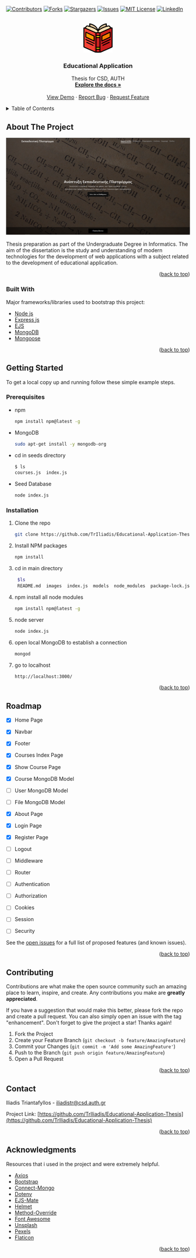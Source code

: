 <div id="top"></div>
<!--
*** Thanks for checking out the Best-README-Template. If you have a suggestion
*** that would make this better, please fork the repo and create a pull request
*** or simply open an issue with the tag "enhancement".
*** Don't forget to give the project a star!
*** Thanks again! Now go create something AMAZING! :D
-->



<!-- PROJECT SHIELDS -->
<!--
*** I'm using markdown "reference style" links for readability.
*** Reference links are enclosed in brackets [ ] instead of parentheses ( ).
*** See the bottom of this document for the declaration of the reference variables
*** for contributors-url, forks-url, etc. This is an optional, concise syntax you may use.
*** https://www.markdownguide.org/basic-syntax/#reference-style-links
-->
[![Contributors][contributors-shield]][contributors-url]
[![Forks][forks-shield]][forks-url]
[![Stargazers][stars-shield]][stars-url]
[![Issues][issues-shield]][issues-url]
[![MIT License][license-shield]][license-url]
[![LinkedIn][linkedin-shield]][linkedin-url]



<!-- PROJECT LOGO -->
<br />
<div align="center">
  <a href="https://github.com/TrIliadis/Educational-Application-Thesis">
    <img src="/public/logos/book.png" alt="Logo" width="80" height="80">
  </a>

<h3 align="center">Educational Application</h3>

  <p align="center">
    Thesis for CSD, AUTH
    <br />
    <a href="https://github.com/TrIliadis/Educational-Application-Thesis"><strong>Explore the docs »</strong></a>
    <br />
    <br />
    <a href="https://github.com/TrIliadis/Educational-Application-Thesis">View Demo</a>
    ·
    <a href="https://github.com/TrIliadis/Educational-Application-Thesis/issues">Report Bug</a>
    ·
    <a href="https://github.com/TrIliadis/Educational-Application-Thesis/issues">Request Feature</a>
  </p>
</div>



<!-- TABLE OF CONTENTS -->
<details>
  <summary>Table of Contents</summary>
  <ol>
    <li>
      <a href="#about-the-project">About The Project</a>
      <ul>
        <li><a href="#built-with">Built With</a></li>
      </ul>
    </li>
    <li>
      <a href="#getting-started">Getting Started</a>
      <ul>
        <li><a href="#prerequisites">Prerequisites</a></li>
        <li><a href="#installation">Installation</a></li>
      </ul>
    </li>
    <li><a href="#roadmap">Roadmap</a></li>
    <li><a href="#contributing">Contributing</a></li>
    <li><a href="#contact">Contact</a></li>
    <li><a href="#acknowledgments">Acknowledgments</a></li>
  </ol>
</details>



<!-- ABOUT THE PROJECT -->
## About The Project

[![Product Name Screen Shot][product-screenshot]](https://example.com)

Thesis preparation as part of the Undergraduate Degree in Informatics. The aim of the dissertation is the study and understanding of modern technologies for the development of web applications with a subject related to the development of educational application.

<p align="right">(<a href="#top">back to top</a>)</p>



### Built With

Major frameworks/libraries used to bootstrap this project:

* [Node js](https://nodejs.org/en/)
* [Express js](http://expressjs.com/)
* [EJS](https://ejs.co/)
* [MongoDB](https://www.mongodb.com/)
* [Mongoose](https://mongoosejs.com/)

<p align="right">(<a href="#top">back to top</a>)</p>



<!-- GETTING STARTED -->
## Getting Started

To get a local copy up and running follow these simple example steps.

### Prerequisites


* npm
  ```sh
  npm install npm@latest -g
  ```
* MongoDB
  ```sh
  sudo apt-get install -y mongodb-org
  ```
* cd in seeds directory
  ```sh
  $ ls
  courses.js  index.js
  ```
* Seed Database
  ```sh
  node index.js
  ```


### Installation

1. Clone the repo
   ```sh
   git clone https://github.com/TrIliadis/Educational-Application-Thesis.git
   ```
2. Install NPM packages
   ```sh
   npm install
   ```
3. cd in main directory
   ```sh
    $ls
    README.md  images  index.js  models  node_modules  package-lock.json  package.json  public  seeds  views
   ```
4. npm install all node modules
   ```sh
   npm install npm@latest -g
   ```
5. node server
   ```sh
   node index.js
   ```
6. open local MongoDB to establish a connection
   ```sh
   mongod
   ```
7. go to localhost
   ```sh
   http://localhost:3000/
   ```

<p align="right">(<a href="#top">back to top</a>)</p>


<!-- ROADMAP -->
## Roadmap

- [x] Home Page
- [x] Navbar
- [x] Footer 
- [x] Courses Index Page
- [x] Show Course Page
- [x] Course MongoDB Model
- [ ] User MongoDB Model
- [ ] File MongoDB Model
- [x] About Page
- [x] Login Page
- [x] Register Page
- [ ] Logout
- [ ] Middleware
- [ ] Router
- [ ] Authentication
- [ ] Authorization
- [ ] Cookies
- [ ] Session
- [ ] Security


See the [open issues](https://github.com/TrIliadis/Educational-Application-Thesis/issues) for a full list of proposed features (and known issues).

<p align="right">(<a href="#top">back to top</a>)</p>



<!-- CONTRIBUTING -->
## Contributing

Contributions are what make the open source community such an amazing place to learn, inspire, and create. Any contributions you make are **greatly appreciated**.

If you have a suggestion that would make this better, please fork the repo and create a pull request. You can also simply open an issue with the tag "enhancement".
Don't forget to give the project a star! Thanks again!

1. Fork the Project
2. Create your Feature Branch (`git checkout -b feature/AmazingFeature`)
3. Commit your Changes (`git commit -m 'Add some AmazingFeature'`)
4. Push to the Branch (`git push origin feature/AmazingFeature`)
5. Open a Pull Request

<p align="right">(<a href="#top">back to top</a>)</p>


<!-- CONTACT -->
## Contact

Iliadis Triantafyllos - iliadistr@csd.auth.gr

Project Link: [https://github.com/TrIliadis/Educational-Application-Thesis](https://github.com/TrIliadis/Educational-Application-Thesis)

<p align="right">(<a href="#top">back to top</a>)</p>



<!-- ACKNOWLEDGMENTS -->
## Acknowledgments

Resources that i used in the project and were extremely helpful.

* [Axios](https://www.npmjs.com/package/axios)
* [Bootstrap](https://getbootstrap.com)
* [Connect-Mongo](https://www.npmjs.com/package/connect-mongo)
* [Dotenv](https://www.npmjs.com/package/dotenv)
* [EJS-Mate](https://www.npmjs.com/package/ejs-mate)
* [Helmet](https://www.npmjs.com/package/helmet)
* [Method-Override](https://www.npmjs.com/package/method-override)
* [Font Awesome](https://fontawesome.com)
* [Unsplash](https://unsplash.com/)
* [Pexels](https://www.pexels.com/)
* [Flaticon](https://www.flaticon.com/)


<p align="right">(<a href="#top">back to top</a>)</p>



<!-- MARKDOWN LINKS & IMAGES -->
<!-- https://www.markdownguide.org/basic-syntax/#reference-style-links -->
[contributors-shield]: https://img.shields.io/github/contributors/TrIliadis/Educational-Application-Thesis.svg?style=for-the-badge
[contributors-url]: https://github.com/TrIliadis/Educational-Application-Thesis/graphs/contributors
[forks-shield]: https://img.shields.io/github/forks/TrIliadis/Educational-Application-Thesis.svg?style=for-the-badge
[forks-url]: https://github.com/TrIliadis/Educational-Application-Thesis/network/members
[stars-shield]: https://img.shields.io/github/stars/TrIliadis/Educational-Application-Thesis.svg?style=for-the-badge
[stars-url]: https://github.com/TrIliadis/Educational-Application-Thesis/stargazers
[issues-shield]: https://img.shields.io/github/issues/TrIliadis/Educational-Application-Thesis.svg?style=for-the-badge
[issues-url]: https://github.com/TrIliadis/Educational-Application-Thesis/issues
[license-shield]: https://img.shields.io/github/license/TrIliadis/Educational-Application-Thesis.svg?style=for-the-badge
[license-url]: https://github.com/TrIliadis/Educational-Application-Thesis/blob/master/LICENSE.txt
[linkedin-shield]: https://img.shields.io/badge/-LinkedIn-black.svg?style=for-the-badge&logo=linkedin&colorB=555
[linkedin-url]: https://linkedin.com/in/triantafyllos-iliadis-b4b9b7234
[product-screenshot]: images/screenshot.png
